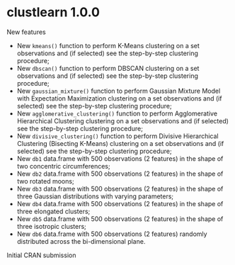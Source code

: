 # clustlearn 1.0.0

New features

- New `kmeans()` function to perform K-Means clustering on a set observations and (if selected) see the step-by-step clustering procedure;
- New `dbscan()` function to perform DBSCAN clustering on a set observations and (if selected) see the step-by-step clustering procedure;
- New `gaussian_mixture()` function to perform Gaussian Mixture Model with Expectation Maximization clustering on a set observations and (if selected) see the step-by-step clustering procedure;
- New `agglomerative_clustering()` function to perform Agglomerative Hierarchical Clustering clustering on a set observations and (if selected) see the step-by-step clustering procedure;
- New `divisive_clustering()` function to perform Divisive Hierarchical Clustering (Bisecting K-Means) clustering on a set observations and (if selected) see the step-by-step clustering procedure;
- New `db1` data.frame with 500 observations (2 features) in the shape of two concentric circumferences;
- New `db2` data.frame with 500 observations (2 features) in the shape of two rotated moons;
- New `db3` data.frame with 500 observations (2 features) in the shape of three Gaussian distributions with varying parameters;
- New `db4` data.frame with 500 observations (2 features) in the shape of three elongated clusters;
- New `db5` data.frame with 500 observations (2 features) in the shape of three isotropic clusters;
- New `db6` data.frame with 500 observations (2 features) randomly distributed across the bi-dimensional plane.

Initial CRAN submission
